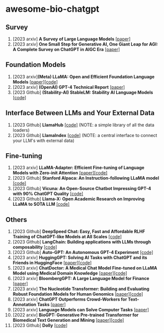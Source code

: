 # awesome-bio-chatgpt

## Survey
1. [2023 arxiv] **A Survey of Large Language Models** [[paper]](https://arxiv.org/abs/2303.18223)
1. [2023 arxiv] **One Small Step for Generative AI, One Giant Leap for AGI: A Complete Survey on ChatGPT in AIGC Era** [[paper]](https://arxiv.org/abs/2304.06488)

## Foundation Models
1. [2023 arxiv]**(Meta) LLaMA: Open and Efficient Foundation Language Models** [[paper]](https://arxiv.org/abs/2302.13971v1)[[code]](https://github.com/facebookresearch/llama)
1. [2023 arxiv] **(OpenAI) GPT-4 Technical Report** [[paper]](https://arxiv.org/pdf/2303.08774.pdf)
1. [2023 Github] **(Stability-AI) StableLM: Stability AI Language Models** [[code]](https://github.com/Stability-AI/StableLM)



## Interface Between LLMs and Your External Data
1. [2023 Github] **LlamaHub** [[code]](https://github.com/emptycrown/llama-hub) (NOTE: a simple library of all the data loaders)
1. [2023 Github] **LlamaIndex** [[code]](https://github.com/jerryjliu/llama_index) (NOTE: a central interface to connect your LLM's with external data)


## Fine-tuning
1. [2023 arxiv] **LLaMA-Adapter: Efficient Fine-tuning of Language Models with Zero-init Attention** [[paper]](https://arxiv.org/abs/2303.16199)[[code]](https://github.com/ZrrSkywalker/LLaMA-Adapter)
1. [2023 Github] **Stanford Alpaca: An Instruction-following LLaMA model** [[code]](https://github.com/tatsu-lab/stanford_alpaca)
1. [2023 Github] **Vicuna: An Open-Source Chatbot Impressing GPT-4 with 90% ChatGPT Quality** [[code]](https://github.com/lm-sys/FastChat)
1. [2023 Github] **Llama-X: Open Academic Research on Improving LLaMA to SOTA LLM** [[code]](https://github.com/AetherCortex/Llama-X)



## Others
1. [2023 Github] **DeepSpeed Chat: Easy, Fast and Affordable RLHF Training of ChatGPT-like Models at All Scales** [[code]](https://github.com/microsoft/DeepSpeed/tree/master/blogs/deepspeed-chat)
1. [2023 Github] **LangChain: Building applications with LLMs through composability** [[code]](https://github.com/hwchase17/langchain)
1. [2023 Github] **Auto-GPT: An Autonomous GPT-4 Experiment** [[code]](https://github.com/Significant-Gravitas/Auto-GPT)
1. [2023 arxiv] **HuggingGPT: Solving AI Tasks with ChatGPT and its Friends in HuggingFace** [[paper]](https://arxiv.org/abs/2303.17580)[[code]](https://github.com/microsoft/JARVIS)
1. [2023 arxiv] **ChatDoctor: A Medical Chat Model Fine-tuned on LLaMA Model using Medical Domain Knowledge** [[paper]](https://arxiv.org/abs/2303.14070)[[code]](https://github.com/Kent0n-Li/ChatDoctor)
1. [2023 arxiv] **BloombergGPT: A Large Language Model for Finance** [[paper]](https://arxiv.org/abs/2303.17564)
1. [2023 arxiv] **The Nucleotide Transformer: Building and Evaluating Robust Foundation Models for Human Genomics** [[paper]](https://www.biorxiv.org/content/10.1101/2023.01.11.523679v2)[[code]](https://github.com/instadeepai/nucleotide-transformer)
1. [2023 arxiv] **ChatGPT Outperforms Crowd-Workers for Text-Annotation Tasks** [[paper]](https://arxiv.org/abs/2303.15056)
1. [2023 arxiv] **Language Models can Solve Computer Tasks** [[paper]](https://arxiv.org/pdf/2303.17491.pdf)
1. [2022 arxiv] **BioGPT: Generative Pre-trained Transformer for Biomedical Text Generation and Mining** [[paper]](https://arxiv.org/abs/2210.10341)[[code]](https://github.com/microsoft/BioGPT)
1. [2023 Github] **Dolly** [[code]](https://github.com/databrickslabs/dolly)

